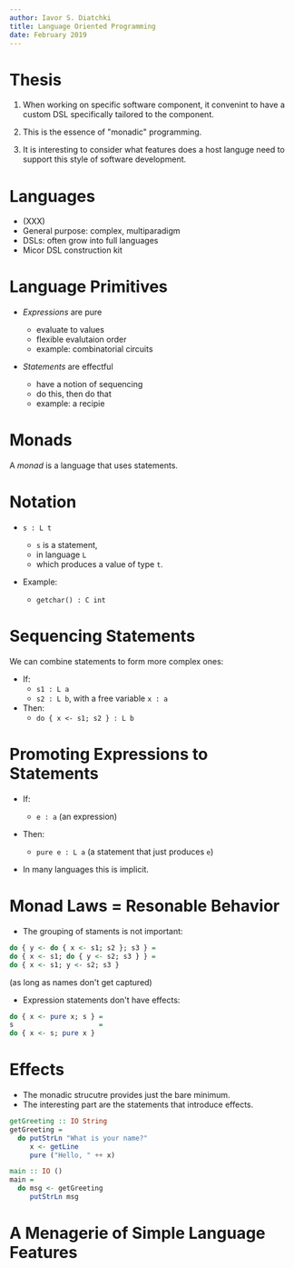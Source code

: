 ```yaml
---
author: Iavor S. Diatchki
title: Language Oriented Programming
date: February 2019
---
```


# Thesis

  1. When working on specific software component, it convenint to
     have a custom DSL specifically tailored to the component.

  2. This is the essence of "monadic" programming.

  3. It is interesting to consider what features does a host languge
     need to support this style of software development.


# Languages

  * (XXX)
  * General purpose: complex, multiparadigm
  * DSLs: often grow into full languages
  * Micor DSL construction kit


# Language Primitives

  * _Expressions_ are pure
      - evaluate to values
      - flexible evalutaion order
      - example: combinatorial circuits

  * _Statements_ are effectful
      - have a notion of sequencing
      - do this, then do that
      - example: a recipie


# Monads

A _monad_ is a language that uses statements.


# Notation

  * `s : L t`
      * `s` is a statement,
      * in language `L`
      * which produces a value of type `t`.

  * Example:
      * `getchar() : C int`


# Sequencing Statements

We can combine statements to form more complex ones:

  * If:
      - `s1 : L a`
      - `s2 : L b`, with a free variable `x : a`
  * Then:
      - `do { x <- s1; s2 } : L b`


# Promoting Expressions to Statements


  * If:
      - `e : a` (an expression)
  * Then:
      - `pure e : L a`  (a statement that just produces `e`)

  * In many languages this is implicit.

# Monad Laws = Resonable Behavior

  * The grouping of staments is not important:


```haskell
do { y <- do { x <- s1; s2 }; s3 } =
do { x <- s1; do { y <- s2; s3 } } =
do { x <- s1; y <- s2; s3 }
```
(as long as names don't get captured)

  * Expression statements don't have effects:

```haskell
do { x <- pure x; s } =
s                     =
do { x <- s; pure x }
```


# Effects

  * The monadic strucutre provides just the bare minimum.
  * The interesting part are the statements that introduce effects.

```haskell
getGreeting :: IO String
getGreeting =
  do putStrLn "What is your name?"
     x <- getLine
     pure ("Hello, " ++ x)

main :: IO ()
main =
  do msg <- getGreeting
     putStrLn msg
```

# A Menagerie of Simple Language Features




